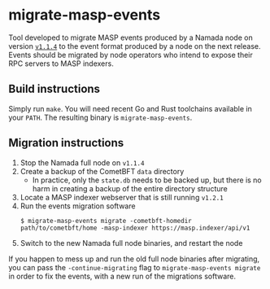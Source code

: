 # migrate-masp-events

Tool developed to migrate MASP events produced by a Namada node
on version [`v1.1.4`](https://github.com/anoma/namada/releases/tag/v1.1.4)
to the event format produced by a node on the next release. Events should be
migrated by node operators who intend to expose their RPC servers to
MASP indexers.

## Build instructions

Simply run `make`. You will need recent Go and Rust toolchains
available in your `PATH`. The resulting binary is `migrate-masp-events`.

## Migration instructions

1. Stop the Namada full node on `v1.1.4`
2. Create a backup of the CometBFT `data` directory
    - In practice, only the `state.db` needs to be backed up,
      but there is no harm in creating a backup of the entire
      directory structure
3. Locate a MASP indexer webserver that is still running `v1.2.1`
4. Run the events migration software
    ```
    $ migrate-masp-events migrate -cometbft-homedir path/to/cometbft/home -masp-indexer https://masp.indexer/api/v1
    ```
5. Switch to the new Namada full node binaries, and restart the node

If you happen to mess up and run the old full node binaries after migrating,
you can pass the `-continue-migrating` flag to `migrate-masp-events migrate`
in order to fix the events, with a new run of the migrations software.
